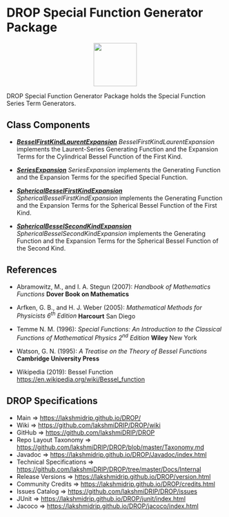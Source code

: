 # DROP Special Function Generator Package

<p align="center"><img src="https://github.com/lakshmiDRIP/DROP/blob/master/DRIP_Logo.gif?raw=true" width="100"></p>

DROP Special Function Generator Package holds the Special Function Series Term Generators.


## Class Components

 * [***BesselFirstKindLaurentExpansion***](https://github.com/lakshmiDRIP/DROP/tree/master/src/main/java/org/drip/specialfunction/generator/BesselFirstKindLaurentExpansion.java)
 <i>BesselFirstKindLaurentExpansion</i> implements the Laurent-Series Generating Function and the Expansion Terms for the Cylindrical Bessel Function of the First Kind.

 * [***SeriesExpansion***](https://github.com/lakshmiDRIP/DROP/tree/master/src/main/java/org/drip/specialfunction/generator/SeriesExpansion.java)
 <i>SeriesExpansion</i> implements the Generating Function and the Expansion Terms for the specified Special Function.

 * [***SphericalBesselFirstKindExpansion***](https://github.com/lakshmiDRIP/DROP/tree/master/src/main/java/org/drip/specialfunction/generator/SphericalBesselFirstKindExpansion.java)
 <i>SphericalBesselFirstKindExpansion</i> implements the Generating Function and the Expansion Terms for the Spherical Bessel Function of the First Kind.

 * [***SphericalBesselSecondKindExpansion***](https://github.com/lakshmiDRIP/DROP/tree/master/src/main/java/org/drip/specialfunction/generator/SphericalBesselSecondKindExpansion.java)
 <i>SphericalBesselSecondKindExpansion</i> implements the Generating Function and the Expansion Terms for the Spherical Bessel Function of the Second Kind.


## References

 * Abramowitz, M., and I. A. Stegun (2007): <i>Handbook of Mathematics Functions</i> <b>Dover Book on Mathematics</b>

 * Arfken, G. B., and H. J. Weber (2005): <i>Mathematical Methods for Physicists 6<sup>th</sup> Edition</i> <b>Harcourt</b> San Diego

 * Temme N. M. (1996): <i>Special Functions: An Introduction to the Classical Functions of Mathematical Physics 2<sup>nd</sup> Edition</i> <b>Wiley</b> New York

 * Watson, G. N. (1995): <i>A Treatise on the Theory of Bessel Functions</i> <b>Cambridge University Press</b>

 * Wikipedia (2019): Bessel Function https://en.wikipedia.org/wiki/Bessel_function


## DROP Specifications

 * Main                     => https://lakshmidrip.github.io/DROP/
 * Wiki                     => https://github.com/lakshmiDRIP/DROP/wiki
 * GitHub                   => https://github.com/lakshmiDRIP/DROP
 * Repo Layout Taxonomy     => https://github.com/lakshmiDRIP/DROP/blob/master/Taxonomy.md
 * Javadoc                  => https://lakshmidrip.github.io/DROP/Javadoc/index.html
 * Technical Specifications => https://github.com/lakshmiDRIP/DROP/tree/master/Docs/Internal
 * Release Versions         => https://lakshmidrip.github.io/DROP/version.html
 * Community Credits        => https://lakshmidrip.github.io/DROP/credits.html
 * Issues Catalog           => https://github.com/lakshmiDRIP/DROP/issues
 * JUnit                    => https://lakshmidrip.github.io/DROP/junit/index.html
 * Jacoco                   => https://lakshmidrip.github.io/DROP/jacoco/index.html
